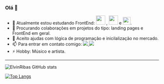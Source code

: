 ### Olá 👋

 
- 🌱 Atualmente estou estudando  FrontEnd: <img height="30em" src="https://cdn.jsdelivr.net/gh/devicons/devicon/icons/html5/html5-original-wordmark.svg" />
, <img height="30em" src="https://cdn.jsdelivr.net/gh/devicons/devicon/icons/css3/css3-original-wordmark.svg" /> e <img height= "25em" src="https://cdn.jsdelivr.net/gh/devicons/devicon/icons/javascript/javascript-original.svg" />.  
- 👯 Procurando colaborações em projetos do tipo: landing pages e FrontEnd em geral.
- 🤔 Aceito ajudas com lógica de programação e  inicilalização no mercado.
- 📫 Para entrar em contato comigo: <a href="https://instagram.com/elvinribas/" target="_blank"><img src="https://img.shields.io/badge/-Instagram-%23E4405F?style=for-the-badge&logo=instagram&logoColor=white" target="_blank">
 <a href="mailto:elvin.ribas@gmail.com"><img src="https://camo.githubusercontent.com/571384769c09e0c66b45e39b5be70f68f552db3e2b2311bc2064f0d4a9f5983b/68747470733a2f2f696d672e736869656c64732e696f2f62616467652f476d61696c2d4431343833363f7374796c653d666f722d7468652d6261646765266c6f676f3d676d61696c266c6f676f436f6c6f723d7768697465" data-canonical-src="https://img.shields.io/badge/Gmail-D14836?style=for-the-badge&amp;logo=gmail&amp;logoColor=white" style="max-width: 100%;"></a>
- ⚡ Hobby:  Músico  e  artista.
 <hr>

![ElvinRibas GitHub stats](https://github-readme-stats.vercel.app/api?username=ElvinRibas&show_icons=true&theme=tokyonight)

[![Top Langs](https://github-readme-stats.vercel.app/api/top-langs/?username=anuraghazra&hide_progress=true)](https://github.com/ElvinRibas/github-readme-stats)

 
